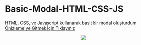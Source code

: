# Basic-Modal-HTML-CSS-JS

  HTML, CSS, ve Javascript kullanarak basit bir modal oluşturdum 
<br>
  <a href="https://hasyigit.github.io/Basic-Modal-HTML-CSS-JS/">Önizleme'ye Gitmek İçin Tıklayınız</a>
 <center>
<img src=https://github.com/Hasyigit/Basic-Modal-HTML-CSS-JS/blob/main/%C3%96nizleme.PNG?raw=true>
</center>
